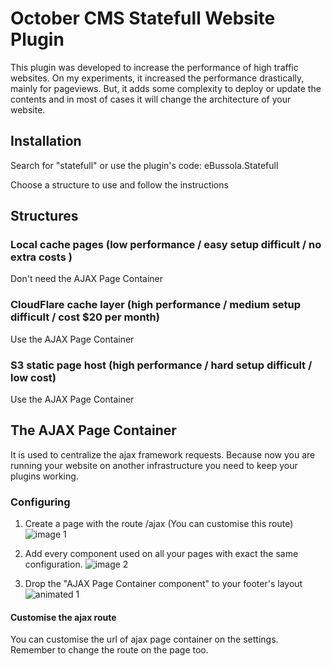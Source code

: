 October CMS Statefull Website Plugin
====================================

This plugin was developed to increase the performance of high traffic websites.
On my experiments, it increased the performance drastically, mainly for pageviews.
But, it adds some complexity to deploy or update the contents and in most of cases it
will change the architecture of your website.

## Installation

Search for "statefull" or use the plugin's code: eBussola.Statefull

Choose a structure to use and follow the instructions

## Structures

### Local cache pages (low performance / easy setup difficult / no extra costs )

Don't need the AJAX Page Container

### CloudFlare cache layer (high performance / medium setup difficult / cost $20 per month)

Use the AJAX Page Container

### S3 static page host (high performance / hard setup difficult / low cost)

Use the AJAX Page Container


## The AJAX Page Container

It is used to centralize the ajax framework requests. Because now you are running your website on
another infrastructure you need to keep your plugins working.

### Configuring

1. Create a page with the route /ajax
(You can customise this route)
![image 1](https://s3.amazonaws.com/ebussola-stash/statefull-website/screenshots/ajax-page-container-1.png)

2. Add every component used on all your pages with exact the same configuration.
![image 2](https://s3.amazonaws.com/ebussola-stash/statefull-website/screenshots/ajax-page-container-2.png)

3. Drop the "AJAX Page Container component" to your footer's layout
![animated 1](https://s3.amazonaws.com/ebussola-stash/statefull-website/screenshots/ajax-page-container-3.gif)

#### Customise the ajax route

You can customise the url of ajax page container on the settings.
Remember to change the route on the page too.
